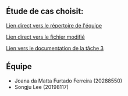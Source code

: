 ## Étude de cas choisit:
[Lien direct vers le répertoire de l'équipe](https://github.com/jodamatta/jackson-core.git)

[Lien direct vers le fichier modifié](https://github.com/jodamatta/jackson-core/blob/f124aa91f56674a853d4b33b0e24294285585c3f/.github/workflows/test.yml)

[Lien vers le documentation de la tâche 3](https://github.com/jodamatta/jackson-core/blob/2.18/new_flags/Tahce3_Documentation.md)


## Équipe
- Joana da Matta Furtado Ferreira (20288550)
- Songju Lee (20198117)
